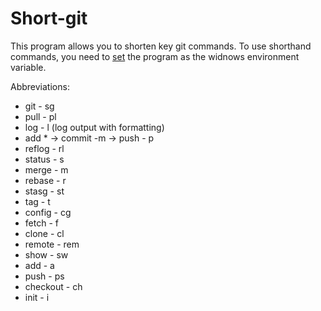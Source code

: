 # Short-git
This program allows you to shorten key git commands.
To use shorthand commands, you need to <a href="https://poweruser.guru/questions/949560/%D0%BA%D0%B0%D0%BA-%D1%83%D1%81%D1%82%D0%B0%D0%BD%D0%BE%D0%B2%D0%B8%D1%82%D1%8C-%D1%81%D0%B8%D1%81%D1%82%D0%B5%D0%BC%D0%BD%D1%8B%D0%B5-%D0%BF%D0%B5%D1%80%D0%B5%D0%BC%D0%B5%D0%BD%D0%BD%D1%8B%D0%B5-%D1%81%D1%80%D0%B5%D0%B4%D1%8B-%D0%B2-windows-10">set</a> the program as the widnows environment variable.

Abbreviations:
 - git - sg
 - pull - pl
 - log - l (log output with formatting)
 - add * -> commit -m -> push - p
 - reflog - rl
 - status - s
 - merge - m
 - rebase - r
 - stasg - st
 - tag - t
 - config - cg
 - fetch - f
 - clone - cl
 - remote - rem
 - show - sw
 - add - a
 - push - ps
 - checkout - ch
 - init - i